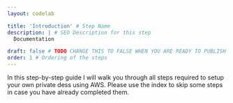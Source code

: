 ```yaml
---
layout: codelab

title: 'Introduction' # Step Name
description: | # SEO Description for this step
  Documentation

draft: false # TODO CHANGE THIS TO FALSE WHEN YOU ARE READY TO PUBLISH THE PAGE
order: 1 # Ordering of the steps
---
```


In this step-by-step guide I will walk you through all steps required to setup your own private dess using AWS. Please use the index to skip some steps in case you have already completed them.